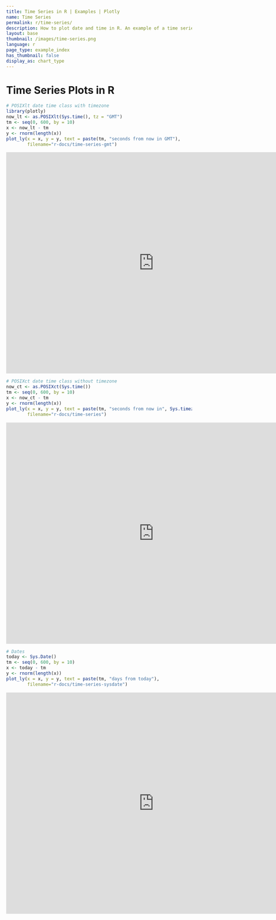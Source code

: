 ```yaml
---
title: Time Series in R | Examples | Plotly
name: Time Series
permalink: r/time-series/
description: How to plot date and time in R. An example of a time series plot with the POSIXct and Sys.Date classes.
layout: base
thumbnail: /images/time-series.png
language: r
page_type: example_index
has_thumbnail: false
display_as: chart_type
---
```



# Time Series Plots in R


```r
# POSIXlt date time class with timezone
library(plotly)
now_lt <- as.POSIXlt(Sys.time(), tz = "GMT")
tm <- seq(0, 600, by = 10)
x <- now_lt - tm
y <- rnorm(length(x))
plot_ly(x = x, y = y, text = paste(tm, "seconds from now in GMT"),
        filename="r-docs/time-series-gmt")
```

<iframe height="600" id="igraph" scrolling="no" seamless="seamless" src="https://plot.ly/~RPlotBot/315.embed" width="800" frameBorder="0"></iframe>

```r
# POSIXct date time class without timezone
now_ct <- as.POSIXct(Sys.time())
tm <- seq(0, 600, by = 10)
x <- now_ct - tm
y <- rnorm(length(x))
plot_ly(x = x, y = y, text = paste(tm, "seconds from now in", Sys.timezone()),
        filename="r-docs/time-series")
```

<iframe height="600" id="igraph" scrolling="no" seamless="seamless" src="https://plot.ly/~RPlotBot/317.embed" width="800" frameBorder="0"></iframe>

```r
# Dates
today <- Sys.Date()
tm <- seq(0, 600, by = 10)
x <- today - tm
y <- rnorm(length(x))
plot_ly(x = x, y = y, text = paste(tm, "days from today"),
        filename="r-docs/time-series-sysdate")
```

<iframe height="600" id="igraph" scrolling="no" seamless="seamless" src="https://plot.ly/~RPlotBot/319.embed" width="800" frameBorder="0"></iframe>
